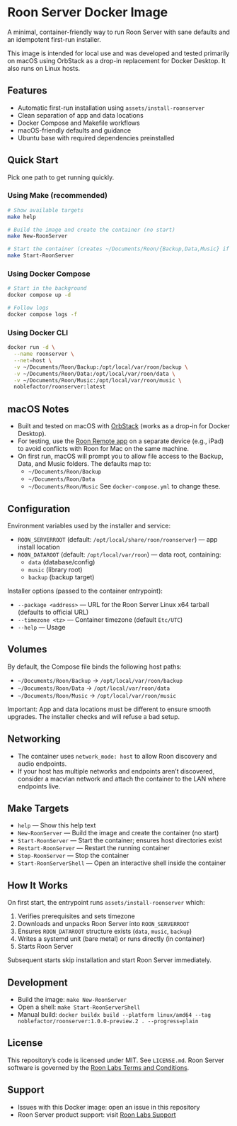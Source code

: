 # Roon Server Docker Image

A minimal, container-friendly way to run Roon Server with sane defaults and an idempotent first-run installer.

This image is intended for local use and was developed and tested primarily on macOS using OrbStack as a drop-in replacement for Docker Desktop. It also runs on Linux hosts.

## Features

- Automatic first-run installation using `assets/install-roonserver`
- Clean separation of app and data locations
- Docker Compose and Makefile workflows
- macOS-friendly defaults and guidance
- Ubuntu base with required dependencies preinstalled

## Quick Start

Pick one path to get running quickly.

### Using Make (recommended)

```bash
# Show available targets
make help

# Build the image and create the container (no start)
make New-RoonServer

# Start the container (creates ~/Documents/Roon/{Backup,Data,Music} if missing)
make Start-RoonServer
```

### Using Docker Compose

```bash
# Start in the background
docker compose up -d

# Follow logs
docker compose logs -f
```

### Using Docker CLI

```bash
docker run -d \
  --name roonserver \
  --net=host \
  -v ~/Documents/Roon/Backup:/opt/local/var/roon/backup \
  -v ~/Documents/Roon/Data:/opt/local/var/roon/data \
  -v ~/Documents/Roon/Music:/opt/local/var/roon/music \
  noblefactor/roonserver:latest
```

## macOS Notes

- Built and tested on macOS with [OrbStack](https://orbstack.dev/) (works as a drop-in for Docker Desktop).
- For testing, use the [Roon Remote app](https://apps.apple.com/us/app/roon-remote/id1014764083) on a separate device (e.g., iPad) to avoid conflicts with Roon for Mac on the same machine.
- On first run, macOS will prompt you to allow file access to the Backup, Data, and Music folders. The defaults map to:
  - `~/Documents/Roon/Backup`
  - `~/Documents/Roon/Data`
  - `~/Documents/Roon/Music`
  See `docker-compose.yml` to change these.

## Configuration

Environment variables used by the installer and service:

- `ROON_SERVERROOT` (default: `/opt/local/share/roon/roonserver`) — app install location
- `ROON_DATAROOT` (default: `/opt/local/var/roon`) — data root, containing:
  - `data` (database/config)
  - `music` (library root)
  - `backup` (backup target)

Installer options (passed to the container entrypoint):

- `--package <address>` — URL for the Roon Server Linux x64 tarball (defaults to official URL)
- `--timezone <tz>` — Container timezone (default `Etc/UTC`)
- `--help` — Usage

## Volumes

By default, the Compose file binds the following host paths:

- `~/Documents/Roon/Backup` → `/opt/local/var/roon/backup`
- `~/Documents/Roon/Data` → `/opt/local/var/roon/data`
- `~/Documents/Roon/Music` → `/opt/local/var/roon/music`

Important: App and data locations must be different to ensure smooth upgrades. The installer checks and will refuse a bad setup.

## Networking

- The container uses `network_mode: host` to allow Roon discovery and audio endpoints.
- If your host has multiple networks and endpoints aren’t discovered, consider a macvlan network and attach the container to the LAN where endpoints live.

## Make Targets

- `help` — Show this help text
- `New-RoonServer` — Build the image and create the container (no start)
- `Start-RoonServer` — Start the container; ensures host directories exist
- `Restart-RoonServer` — Restart the running container
- `Stop-RoonServer` — Stop the container
- `Start-RoonServerShell` — Open an interactive shell inside the container

## How It Works

On first start, the entrypoint runs `assets/install-roonserver` which:

1. Verifies prerequisites and sets timezone
2. Downloads and unpacks Roon Server into `ROON_SERVERROOT`
3. Ensures `ROON_DATAROOT` structure exists (`data`, `music`, `backup`)
4. Writes a systemd unit (bare metal) or runs directly (in container)
5. Starts Roon Server

Subsequent starts skip installation and start Roon Server immediately.

## Development

- Build the image: `make New-RoonServer`
- Open a shell: `make Start-RoonServerShell`
- Manual build: `docker buildx build --platform linux/amd64 --tag noblefactor/roonserver:1.0.0-preview.2 . --progress=plain`

## License

This repository’s code is licensed under MIT. See `LICENSE.md`.
Roon Server software is governed by the [Roon Labs Terms and Conditions](https://roon.app/en/termsandconditions).

## Support

- Issues with this Docker image: open an issue in this repository
- Roon Server product support: visit [Roon Labs Support](https://roon.app/support)
